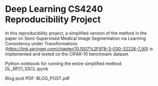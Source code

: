 # Deep Learning CS4240 Reproducibility Project
In this reproducibility project, a simplified version of the method in the paper on 
Semi-Supervised Medical Image Segmentation via Learning Consistency under Transformations (https://link.springer.com/chapter/10.1007%2F978-3-030-32226-7_90)
is implemented and tested on the CIFAR-10 benchmark dataset. 

Python notebook for running the entire simplified method:
DL_RP21_SSCL.ipynb

Blog post PDF: BLOG_POST.pdf
